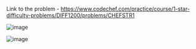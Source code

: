 Link to the problem - https://www.codechef.com/practice/course/1-star-difficulty-problems/DIFF1200/problems/CHEFSTR1


![image](https://github.com/Haleshot/Competitive-Programming/assets/57552973/5c229a54-2570-42b3-982b-3a88f18855fc)

![image](https://github.com/Haleshot/Competitive-Programming/assets/57552973/e6b8d295-1e9f-4540-b0f2-c7cc37a77760)

